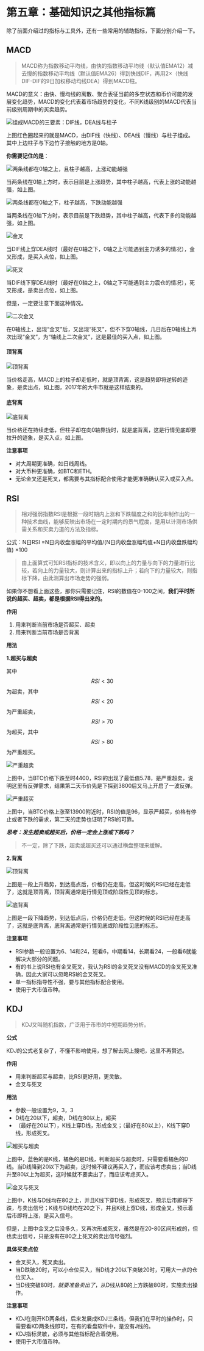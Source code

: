 # 第五章：基础知识之其他指标篇

除了前面介绍过的指标与工具外，还有一些常用的辅助指标，下面分别介绍一下。

## MACD

> MACD称为指数移动平均线，由快的指数移动平均线（默认值EMA12）减去慢的指数移动平均线（默认值EMA26）得到快线DIF，再用2×（快线DIF-DIF的9日加权移动均线DEA）得到MACD柱。

MACD的意义：由快、慢均线的离散、聚合表征当前的多空状态和币价可能的发展变化趋势，MACD的变化代表着市场趋势的变化，不同K线级别的MACD代表当前级别周期中的买卖趋势。

![&#x7EC4;&#x6210;MACD&#x7684;&#x4E09;&#x8981;&#x7D20;&#xFF1A;DIF&#x7EBF;&#xFF0C;DEA&#x7EBF;&#x4E0E;&#x67F1;&#x5B50;](.gitbook/assets/xnip2020-03-31_19-24-32.jpeg)

上图红色圈起来的就是MACD，由DIF线（快线）、DEA线（慢线）与柱子组成。其中上边柱子与下边竹子接触的地方是0轴。

**你需要记住的是**：

![&#x4E24;&#x6761;&#x7EBF;&#x90FD;&#x5728;0&#x8F74;&#x4E4B;&#x4E0A;&#xFF0C;&#x4E14;&#x67F1;&#x5B50;&#x8D8A;&#x9AD8;&#xFF0C;&#x4E0A;&#x6DA8;&#x52A8;&#x80FD;&#x8D8A;&#x5F3A;](.gitbook/assets/xnip2020-03-31_22-08-26.jpg)

当两条线在0轴上方时，表示目前是上涨趋势，其中柱子越高，代表上涨的动能越强，如上图。

![&#x4E24;&#x6761;&#x7EBF;&#x90FD;&#x5728;0&#x8F74;&#x4E4B;&#x4E0B;&#xFF0C;&#x67F1;&#x5B50;&#x8D8A;&#x9AD8;&#xFF0C;&#x4E0B;&#x8DCC;&#x52A8;&#x80FD;&#x8D8A;&#x5F3A;](.gitbook/assets/xnip2020-03-31_22-11-30.jpg)

当两条线在0轴下方时，表示目前是下跌趋势，其中柱子越高，代表下多的动能越强，如上图。

![&#x91D1;&#x53C9;](.gitbook/assets/xnip2020-03-31_22-13-48.jpg)

当DIF线上穿DEA线时（最好在0轴之下，0轴之上可能遇到主力诱多的情况），金叉形成，是买入点位，如上图。

![&#x6B7B;&#x53C9;](.gitbook/assets/xnip2020-03-31_22-17-53.jpg)

当DIF线下穿DEA线时（最好在0轴之上，0轴之下可能遇到主力震仓的情况），死叉形成，是卖出点位，如上图。

但是，一定要注意下面这种情况。

![&#x4E8C;&#x6B21;&#x91D1;&#x53C9;](.gitbook/assets/xnip2020-03-31_22-24-47.jpg)

在0轴线上，出现“金叉”后，又出现“死叉”，但不下穿0轴线，几日后在0轴线上再次出现“金叉”，为“轴线上二次金叉”，这是最佳的买入点，如上图。

#### 顶背离

![&#x9876;&#x80CC;&#x79BB;](.gitbook/assets/xnip2020-03-31_22-29-38.jpg)

当价格走高，MACD上的柱子却走低时，就是顶背离，这是趋势即将逆转的迹象，是卖出点，如上图，2017年的大牛市就是这样结束的。

#### 底背离

![&#x5E95;&#x80CC;&#x79BB;](.gitbook/assets/xnip2020-03-31_22-35-42.jpg)

当价格还在持续走低，但柱子却在向0轴靠拢时，就是底背离，这是行情见底却要拉升的迹象，是买入点，如上图。

**注意事项**

* 对大周期更准确，如日线周线。
* 对大币种更准确，如BTC和ETH。
* 无论金叉还是死叉，都需要与其指标配合使用才能更准确确认买入或买入点。

## RSI

> 相对强弱指数RSI是根据一段时期内上涨和下跌幅度之和的比率制作出的一种技术曲线，能够反映出市场在一定时期内的景气程度，是用以计测市场供需关系和买卖力道的方法及指标。

公式：N日RSI =N日内收盘涨幅的平均值/\(N日内收盘涨幅均值+N日内收盘跌幅均值\) ×100

> 由上面算式可知RSI指标的技术含义，即以向上的力量与向下的力量进行比较，若向上的力量较大，则计算出来的指标上升；若向下的力量较大，则指标下降，由此测算出市场走势的强弱。

如果你不想看上面这些，那你只需要记住，RSI的数值在0-100之间，**我们平时所说的超买、超卖，都是根据RSI得出来的。**

**作用**

1. 用来判断当前市场是否超买、超卖
2. 用来判断当前市场是否背离

**用法**

**1.超买与超卖**

其中 $$RSI<30$$ 为超卖，其中 $$RSI<20$$ 为严重超卖， $$RSI>70$$ 为超买，其中 $$RSI>80$$ 为严重超买。

![&#x4E25;&#x91CD;&#x8D85;&#x5356;](.gitbook/assets/xnip2020-04-01_06-57-16.jpg)

上图中，当BTC价格下跌至时4400，RSI的出现了最低值5.78，是严重超卖，说明这里有反弹需求，结果第二天币价先是下探到3800后又马上开启了一波反弹。

![&#x4E25;&#x91CD;&#x8D85;&#x4E70;](.gitbook/assets/xnip2020-04-01_08-17-27.jpg)

上图中，当BTC价格上涨至13900附近时，RSI的值是96，显示严超买，价格有停止或者下跌的需求，第二天的走势也证明了RSI的可靠。

_**思考：发生超卖或超买后，价格一定会上涨或下跌吗？**_

> 不一定，除了下跌，超卖或超买还可以通过横盘整理来缓解。

**2.背离**

![&#x9876;&#x80CC;&#x79BB;](.gitbook/assets/xnip2020-04-01_08-37-24.jpg)

上图是一段上升趋势，到达高点后，价格仍在走高，但这时候的RSI已经在走低了，这就是顶背离，顶背离通常是行情见顶或阶段性见顶的标志。

![&#x5E95;&#x80CC;&#x79BB;](.gitbook/assets/xnip2020-04-01_10-13-51.jpg)

上图是一段下降趋势，到达低点后，价格仍在走低，但这时候的RSI已经在走高了，这就是底背离，底背离通常是行情见底或阶段性见底的标志。

**注意事项**

* RSI参数一般设置为6、14和24，短看6，中期看14，长期看24，一般看6就能解决大部分的问题。
* 有的书上说RSI也有金叉死叉，我认为RSI的金叉死叉没有MACD的金叉死叉准确，因此大家可以忽略RSI的金叉死叉。
* 单一指标指导性不强，要与其他指标配合使用。
* 使用于大市值币种。

## KDJ

> KDJ又叫随机指数，广泛用于币市的中短期趋势分析。

**公式**

KDJ的公式老复杂了，不懂不影响使用，想了解去网上搜吧，这里不再赘述。

**作用**

* 用来判断超买与超卖，比RSI更好用，更灵敏。
* 金叉与死叉

**用法**

* 参数一般设置为9，3，3
* D线在20以下，超卖，D线在80以上，超买
* （最好在20以下），K线上穿D线，形成金叉；（最好在80以上），K线下穿D线，形成死叉。

![&#x8D85;&#x4E70;&#x4E0E;&#x8D85;&#x5356;](.gitbook/assets/xnip2020-04-01_13-48-10.jpg)

上图中，蓝色的是K线，橘色的是D线，判断超买与超卖时，只需要看橘色的D线。当D线降到20以下为超卖，这时候不建议再买入了，而应该考虑卖出；当D线升至80以上为超买，这时候就不要卖出了，而应该考虑买入。

![&#x91D1;&#x53C9;&#x4E0E;&#x6B7B;&#x53C9;](.gitbook/assets/xnip2020-04-01_14-05-58.jpg)

上图中，K线与D线均在80之上，并且K线下穿D线，形成死叉，预示后市即将下跌，与卖出信号；K线与D线均在20之下，并且K线上穿D线，形成金叉，预示着后市即将上涨，是买入信号。

但是，上图中金叉之后没多久，又再次形成死叉，虽然是在20-80区间形成的，但也卖出信号，只是没有在80之上死叉的卖出信号强烈。

**具体买卖点位**

* 金叉买入，死叉卖出。
* 当D跌破20时，可以小仓位买入，当D线才20以下突破20时，可用大一点的仓位买入。
* 当D线突破80时，_就要准备卖出了_，从D线从80的上方跌破80时，实施卖出操作。

**注意事项**

* KDJ在刚开KD两条线，后来发展成KDJ三条线，但我们在平时的操作时，只需要看KD两条线即可，在有的看盘软件中，是没有J线的。
* KDJ指标灵敏，必须与其他指标配合着使用。
* 使用于大市值币种。

